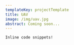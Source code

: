 ```yaml
---
templateKey: projectTemplate
title: UAV
image: /img/uav.jpg
abstract: Coming soon...
---
```

```
Inline code snippets!
```
